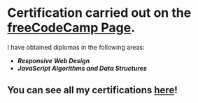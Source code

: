 # Certification carried out on the [freeCodeCamp Page](https://www.freecodecamp.org/).

I have obtained diplomas in the following areas:

- ***Responsive Web Design***
- ***JavaScript Algorithms and Data Structures***



## You can see all my certifications [here](https://aagusvelazquez.github.io/Portfolio/#certificaciones)!
